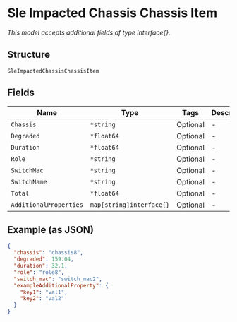 
# Sle Impacted Chassis Chassis Item

*This model accepts additional fields of type interface{}.*

## Structure

`SleImpactedChassisChassisItem`

## Fields

| Name | Type | Tags | Description |
|  --- | --- | --- | --- |
| `Chassis` | `*string` | Optional | - |
| `Degraded` | `*float64` | Optional | - |
| `Duration` | `*float64` | Optional | - |
| `Role` | `*string` | Optional | - |
| `SwitchMac` | `*string` | Optional | - |
| `SwitchName` | `*string` | Optional | - |
| `Total` | `*float64` | Optional | - |
| `AdditionalProperties` | `map[string]interface{}` | Optional | - |

## Example (as JSON)

```json
{
  "chassis": "chassis8",
  "degraded": 159.04,
  "duration": 32.1,
  "role": "role8",
  "switch_mac": "switch_mac2",
  "exampleAdditionalProperty": {
    "key1": "val1",
    "key2": "val2"
  }
}
```

